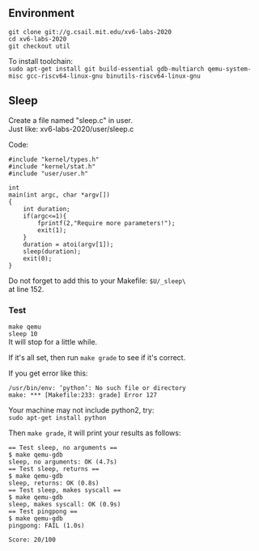 ## Environment  

`git clone git://g.csail.mit.edu/xv6-labs-2020`  
`cd xv6-labs-2020`  
`git checkout util`  

To install toolchain:  
`sudo apt-get install git build-essential gdb-multiarch qemu-system-misc gcc-riscv64-linux-gnu binutils-riscv64-linux-gnu`  


## Sleep

Create a file named "sleep.c" in user.  
Just like: xv6-labs-2020/user/sleep.c  

Code:
```
#include "kernel/types.h"
#include "kernel/stat.h"
#include "user/user.h"

int 
main(int argc, char *argv[])
{
    int duration;
    if(argc<=1){
        fprintf(2,"Require more parameters!");
        exit(1);
    }
    duration = atoi(argv[1]);
    sleep(duration);
    exit(0);
}
```  

Do not forget to add this to your Makefile:
`$U/_sleep\`  
at line 152.  

### Test 
`make qemu`  
`sleep 10`  
It will stop for a little while.  

If it's all set, then run `make grade` to see if it's correct.  

If you get error like this:  

`/usr/bin/env: ‘python’: No such file or directory`  
`make: *** [Makefile:233: grade] Error 127`  

Your machine may not include python2, try:  
`sudo apt-get install python`  

Then `make grade`, it will print your results as follows:  
```
== Test sleep, no arguments == 
$ make qemu-gdb
sleep, no arguments: OK (4.7s) 
== Test sleep, returns == 
$ make qemu-gdb
sleep, returns: OK (0.8s) 
== Test sleep, makes syscall == 
$ make qemu-gdb
sleep, makes syscall: OK (0.9s) 
== Test pingpong == 
$ make qemu-gdb
pingpong: FAIL (1.0s) 
    
Score: 20/100
```
